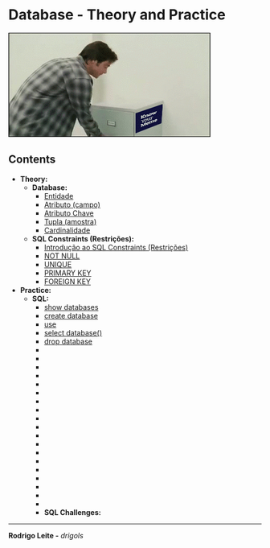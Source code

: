 # Database - Theory and Practice

![logo](res/logo.gif)  

## Contents

 - **Theory:**
   - **Database:**
     - [Entidade](modules/theory/database/entity.md)
     - [Atributo (campo)](modules/theory/database/attribute.md)
     - [Atributo Chave](modules/theory/database/key-attribute.md)
     - [Tupla (amostra)](modules/theory/database/tuple.md)
     - [Cardinalidade](modules/theory/database/cardinality.md)
   - **SQL Constraints (Restrições):**
     - [Introdução ao SQL Constraints (Restrições)](modules/theory/sql-constraints/intro-to-constraints.md)
     - [NOT NULL](modules/theory/sql-constraints/not-null.md)
     - [UNIQUE](modules/theory/sql-constraints/unique.md)
     - [PRIMARY KEY](modules/theory/sql-constraints/primary-key.md)
     - [FOREIGN KEY](modules/theory/sql-constraints/foreign-key.md)
 - **Practice:**
   - **SQL:**
     - [show databases](modules/practice/sql/show-databases.md)
     - [create database](modules/practice/sql/create-database.md)
     - [use](modules/practice/sql/use.md)
     - [select database()](modules/practice/sql/select-dabase.md)
     - [drop database](modules/practice/sql/drop-database.md)
     - [](modules/practice/sql/)
     - [](modules/practice/sql/)
     - [](modules/practice/sql/)
     - [](modules/practice/sql/)
     - [](modules/practice/sql/)
     - [](modules/practice/sql/)
     - [](modules/practice/sql/)
     - [](modules/practice/sql/)
     - [](modules/practice/sql/)
     - [](modules/practice/sql/)
     - [](modules/practice/sql/)
     - [](modules/practice/sql/)
     - [](modules/practice/sql/)
     - [](modules/practice/sql/)
     - [](modules/practice/sql/)
     - [](modules/practice/sql/)
     - [](modules/practice/sql/)
     - [](modules/practice/sql/)
     - [](modules/practice/sql/)
     - **SQL Challenges:**

---

**Rodrigo Leite -** *drigols*
